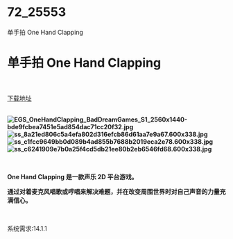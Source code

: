 # 72_25553
单手拍 One Hand Clapping
# 单手拍 One Hand Clapping
 <br/></br>
[下载地址](https://www.switch520.cc/article/25553 "下载地址")
<br/></br>

<p><strong><img title="EGS_OneHandClapping_BadDreamGames_S1_2560x1440-bde9fcbea7451e5ad854dac71cc20f32.jpg" src="https://www.switch520.cc/muke_img/2021_12_14_b4225d54d137d.jpg" alt="EGS_OneHandClapping_BadDreamGames_S1_2560x1440-bde9fcbea7451e5ad854dac71cc20f32.jpg"></strong><br>
<strong><img title="ss_8a21ed806c5a4efa802d316efcb86d61aa7e9a67.600x338.jpg" src="https://www.switch520.cc/muke_img/2021_12_14_5a2abdfbee46b.jpg" alt="ss_8a21ed806c5a4efa802d316efcb86d61aa7e9a67.600x338.jpg"></strong><br>
<strong><img title="ss_c1fcc9649bb0d089b4ad855b7688b2019eca2e78.600x338.jpg" src="https://www.switch520.cc/muke_img/2021_12_14_a40bab900ab4f.jpg" alt="ss_c1fcc9649bb0d089b4ad855b7688b2019eca2e78.600x338.jpg"></strong><br>
<strong><img title="ss_c6241909e7b0a25f4cd5db21ee80b2eb6546fd68.600x338.jpg" src="https://www.switch520.cc/muke_img/2021_12_14_711a49e7127e3.jpg" alt="ss_c6241909e7b0a25f4cd5db21ee80b2eb6546fd68.600x338.jpg">&nbsp;</strong></p>
<p>&nbsp;</p>
<p><strong>One Hand Clapping 是一款声乐 2D 平台游戏。</strong></p>
<p><strong>通过对着麦克风唱歌或哼唱来解决难题，并在改变周围世界时对自己声音的力量充满信心。</strong></p>
<p>&nbsp;</p>
<p>系统需求:14.1.1</p>



